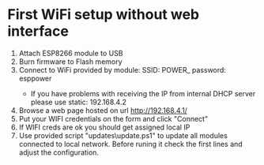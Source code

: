 # First WiFi setup without web interface

1. Attach ESP8266 module to USB
2. Burn firmware to Flash memory
3. Connect to WiFi provided by module: SSID: POWER_<MAC> password: esppower
    - If you have problems with receiving the IP from internal DHCP server please use static: 192.168.4.2
4. Browse a web page hosted on url http://192.168.4.1/
5. Put your WIFI credentials on the form and click "Connect"
6. If WIFI creds are ok you should get assigned local IP
7. Use provided script "updates\update.ps1" to update all modules connected to local network. Before runing it check the first lines and adjust the configuration.
